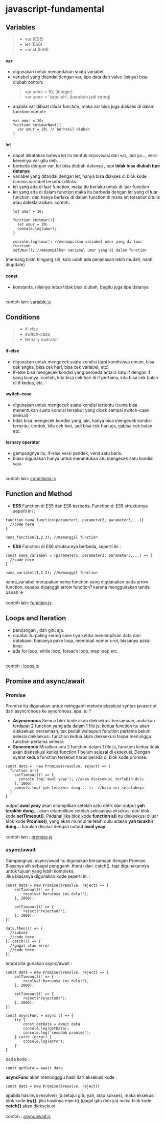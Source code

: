 # javascript-fundamental

## Variables
> - var (ES5) <br>
> - let (ES6) <br>
> - const (ES6) <br>

#### var
- digunakan untuk menandakan suatu variabel
- variabel yang ditandai dengan var, tipe data dan value (isinya) bisa diubah
  contoh: 
  > var umur = 10; (integer) <br>
  > var umur = 'sepuluh'; (berubah jadi string)
- apabila var dibuat diluar function, maka var bisa juga diakses di dalam function
  contoh:
  ```
  var umur = 10;
  function setUmurNew(){
    var umur = 20; // berhasil diubah
  }
  ```
#### let
- dapat dikatakan bahwa let itu bentuk impovisasi dari var, jadi ya..., versi kerennya var gitu deh.
- berbeda dengan var, let bisa diubah datanya , tapi <b>tidak bisa diubah tipe datanya</b>
- variabel yang ditandai dengan let, hanya bisa diakses di blok kode dimana variabel tersebut ditulis.
- let yang ada di luar function, maka itu berlaku untuk di luar function
- let yang ada di dalam function maka itu berbeda dengan let yang di luar function, dan hanya berlaku di dalam function di mana let tersebut ditulis atau dideklarasikan.
  contoh:
  ```
  let umur = 10;

  function setUmur(){
    let umur = 20;
    console.log(umur);
  }

  console.log(umur); //menampilkan variabel umur yang di luar function
  setUmur(); //menampilkan variabel umur yang di dalam function
  ```
 (memang bikin bingung sih, kalo udah ada penjelasan lebih mudah, nanti diupdate)

#### const
- konstanta, nilainya tetap tidak bisa diubah, begitu juga tipe datanya
 <br>
 contoh lain: <a href="https://github.com/rifanid98/arkademy-rangkuman-materi/tree/master/introduction/variable.js">variable.js</a>

## Conditions
> - if-else <br>
> - switch-case <br>
> - ternary operator <br>

#### if-else
- digunakan untuk mengecek suatu kondisi (tapi kondisinya umum, bisa cek angka, bisa cek hari, bisa cek variabel, etc)
- if-else bisa mengecek kondisi yang berbeda antara satu if dengan if yang lainnya. contoh, kita bisa cek hari di if pertama, kita bisa cek bulan di if kedua, etc.
#### switch-case
- digunakan untuk mengecek suatu kondisi tertentu (cuma bisa menentukan suatu kondisi tersebut yang dicek sampai switch-case selesai)
- tidak bisa mengecek kondisi yang lain, hanya bisa mengecek kondisi tertentu. contoh, kita cek hari, jadi bisa cek hari aja, gabisa cek bulan etc.
#### ternary operator
- gampangnya itu, if-else versi pendek, versi satu baris.
- biasa digunakan hanya untuk menentukan atu mengecek satu kondisi saja.
<br>
contoh lain: <a href="https://github.com/rifanid98/arkademy-rangkuman-materi/tree/master/introduction/conditions.js">conditions.js</a>

## Function and Method
- <b>ES5</b>
Function di ES5 dan ES6 berbeda. 
Function di ES5 strukturnya seperti ini :
```
function nama_function(parameter1, parameter2, parameter3,...){
  //code here
}

nama_function(1,2,3); //memanggil function
```
- <b>ES6</b>
Function di ES6 strukturnya berbeda, seperti ini :
```
const nama_variabel = (parameter1, parameter2, parameter3,...) => {
  //code here
}

nama_variabel(1,2,3); //memanggil function
```
nama_variabel merupakan nama function yang diguanakan pada arrow function.
kenapa dipanggil arrow function? karena menggunakan tanda panah <b>=></b>
<br><br>
contoh lain: <a href="https://github.com/rifanid98/arkademy-rangkuman-materi/tree/master/introduction/function.js">function.js</a>

## Loops and Iteration
- perulangan , dah gitu aja.
- dipakai itu paling sering case nya ketika menampilkan data dari database, biasanya pake loop, membuat nomor urut, biasanya pakai loop.
- ada for loop, while loop, foreach loop, map loop etc.
<br>
contoh : <a href="https://github.com/rifanid98/arkademy-rangkuman-materi/tree/master/introduction/loops.js">loops.js</a>

## Promise and async/await
### Promise
Promise itu digunakan untuk mengganti metode eksekusi syntax javascript dari asyncronous ke syncronous.
apa itu ?
- <b>Asyncronous</b>
Semua blok kode akan dieksekusi bersamaan, andaikan terdapat 2 function yang ada dalam 1 file js, kedua function itu akan dieksekusi bersamaan, tak peduli walaupun function pertama belum selesai dieksekusi, function kedua akan dieksekusi tanpa menunggu function pertama selesai.
- <b>Syncronous</b>
Misalkan ada 2 function dalam 1 file js, function kedua tidak akan dieksekusi ketika function 1 belum selesai di eksekusi. Dengan syarat kedua function tersebut harus berada di blok kode promise.
```
const data =  new Promise((resolve, reject) => {
  function a(){
    setTimeout(() => {
      console.log('awal yeay'); //akan dieksekusi terlebih dulu
    }, 1000);
    console.log('yah terakhir dung...');  //baru ini setelahnya
  }
}
```
output <b>awal yeay</b> akan ditampilkan setelah satu detik dan output <b>yah terakhir dung...</b> akan ditampilkan setelah selesainya eksekusi dari blok kode <b>setTimeout()</b>. Padahal jika blok kode <b>function a()</b> itu dieksekusi diluar blok kode <b>Promise()</b>, yang akan muncul terlebih dulu adalah <b>yah terakhir dung...</b> barulah disusul dengan output <b>awal yeay</b>.
<br><br>
contoh lain : <a href="https://github.com/rifanid98/arkademy-rangkuman-materi/tree/master/introduction/promise.js">promise.js</a>

### async/await
Gampangnya, async/await itu digunakan bersamaan dengan Promise. Biasanya sih sebagai pengganti .then() dan .catch(), tapi digunakannya untuk tujuan yang lebih kompleks.
<br>
Jika biasanya digunakan kode seperti ini :

```
const data = new Promise((resolve, reject) => {
    setTimeout(() => {
        resolve('harusnya ini dulu!');
    }, 2000);

    setTimeout(() => {
        reject('rejected!');
    }, 3000);
})

data.then(() => {
  //sukses
  //code here
}).catch(() => {
  //gagal atau error
  //code here
})
```

tetapi kita gunakan async/await :

```
const data = new Promise((resolve, reject) => {
    setTimeout(() => {
        resolve('harusnya ini dulu!');
    }, 2000);

    setTimeout(() => {
        reject('rejected!');
    }, 3000);
})

const asyncFunc = async () => {
    try {
        const getData = await data
        console.log(getData);
        console.log('sesudah promise');
    } catch (error) {
        console.log(error);
    }
}
```

pada kode :

```
const getData = await data
```

<b>asyncFunc</b> akan menungggu hasil dari eksekusi 
kode :

```
const data = new Promise((resolve, reject))
```

apabila hasilnya resolve() (disetujui gitu yah, atau sukses), maka eksekusi blok kode <b>try{}</b>, jika hasilnya reject() (gagal gitu deh ya) maka blok kode <b>catch{}</b> akan dieksekusi
<br><br>
contoh : <a href="https://github.com/rifanid98/arkademy-rangkuman-materi/tree/master/introduction/asyncawait.js">asyncawait.js</a>